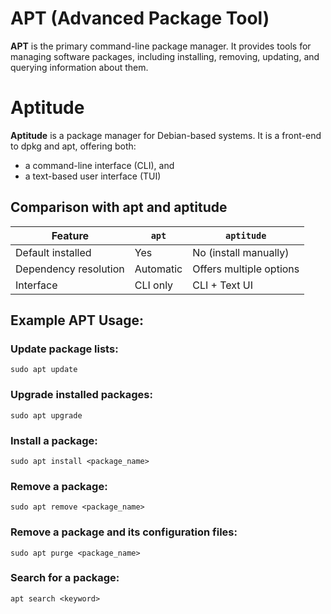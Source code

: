 # APT (Advanced Package Tool)
**APT** is the primary command-line package manager.
It provides tools for managing software packages, including installing, removing, updating, and querying information about them.

# Aptitude
**Aptitude** is a package manager for Debian-based systems. It is a front-end to dpkg and apt, offering both:
- a command-line interface (CLI), and
- a text-based user interface (TUI)

## Comparison with apt and aptitude
| Feature               | `apt`     | `aptitude`              |
| --------------------- | --------- | ----------------------- |
| Default installed     | Yes       | No (install manually)   |
| Dependency resolution | Automatic | Offers multiple options |
| Interface             | CLI only  | CLI + Text UI           |


## Example APT Usage:
### Update package lists:
```
sudo apt update
```

### Upgrade installed packages:
```
sudo apt upgrade
```

### Install a package:
```
sudo apt install <package_name>
```

### Remove a package:
```
sudo apt remove <package_name>
```

### Remove a package and its configuration files:
```
sudo apt purge <package_name>
```
### Search for a package:
```
apt search <keyword>
```